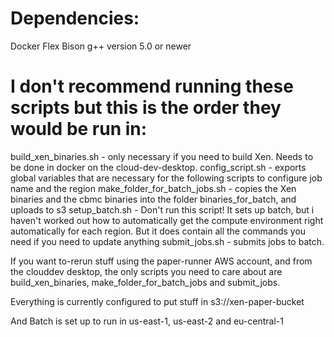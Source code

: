 # Dependencies:
 Docker
 Flex
 Bison
 g++ version 5.0 or newer


# I don't recommend running these scripts but this is the order they would be run in:
build_xen_binaries.sh - only necessary if you need to build Xen. Needs to be done in docker on the cloud-dev-desktop. 
config_script.sh - exports global variables that are necessary for the following scripts to configure job name and the region
make_folder_for_batch_jobs.sh - copies the Xen binaries and the cbmc binaries into the folder binaries_for_batch, and uploads to s3
setup_batch.sh - Don't run this script! It sets up batch, but i haven't worked out how to automatically get the compute environment right automatically for each region. But it does contain all the commands you need if you need to update anything
submit_jobs.sh - submits jobs to batch. 


If you want to-rerun stuff using the paper-runner AWS account, and from the clouddev desktop, the only scripts you need to care about are
build_xen_binaries, make_folder_for_batch_jobs and submit_jobs. 

Everything is currently configured to put stuff in 
s3://xen-paper-bucket

And Batch is set up to run in us-east-1, us-east-2 and eu-central-1
